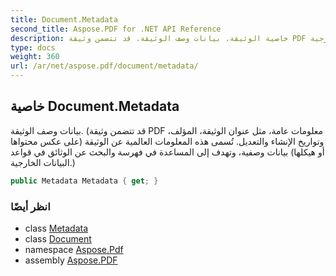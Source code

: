 ```yaml
---
title: Document.Metadata
second_title: Aspose.PDF for .NET API Reference
description: خاصية الوثيقة. بيانات وصف الوثيقة. قد تتضمن وثيقة PDF معلومات عامة مثل عنوان الوثيقة، المؤلف، وتواريخ الإنشاء والتعديل. تُسمى هذه المعلومات العالمية عن الوثيقة، على عكس محتواها أو هيكلها، بيانات وصفية، وتهدف إلى المساعدة في فهرسة والبحث عن الوثائق في قواعد البيانات الخارجية.
type: docs
weight: 360
url: /ar/net/aspose.pdf/document/metadata/
---
```

## خاصية Document.Metadata

بيانات وصف الوثيقة. (قد تتضمن وثيقة PDF معلومات عامة، مثل عنوان الوثيقة، المؤلف، وتواريخ الإنشاء والتعديل. تُسمى هذه المعلومات العالمية عن الوثيقة (على عكس محتواها أو هيكلها) بيانات وصفية، وتهدف إلى المساعدة في فهرسة والبحث عن الوثائق في قواعد البيانات الخارجية.)

```csharp
public Metadata Metadata { get; }
```

### انظر أيضًا

* class [Metadata](../../metadata/)
* class [Document](../)
* namespace [Aspose.Pdf](../../../aspose.pdf/)
* assembly [Aspose.PDF](../../../)